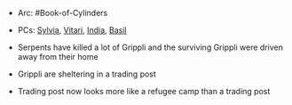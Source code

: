 - Arc: #Book-of-Cylinders 
- PCs: [Sylvia](PCs/Past/Sylvia.md), [Vitari](PCs/Past/Vitari.md), [India](PCs/Current/India.md), [Basil](PCs/Past/Basil.md)

- Serpents have killed a lot of Grippli and the surviving Grippli were driven away from their home
- Grippli are sheltering in a trading post
- Trading post now looks more like a refugee camp than a trading post
